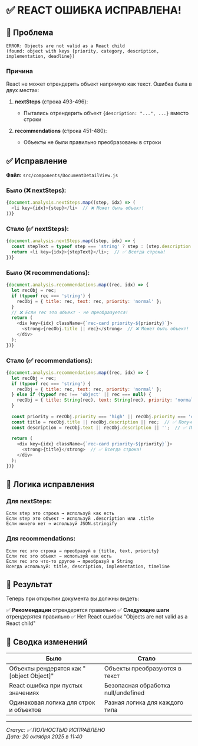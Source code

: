 # ✅ REACT ОШИБКА ИСПРАВЛЕНА!

## 🔴 Проблема

```
ERROR: Objects are not valid as a React child 
(found: object with keys {priority, category, description, implementation, deadline})
```

### Причина

React не может отрендерить объект напрямую как текст. Ошибка была в двух местах:

1. **nextSteps** (строка 493-496):
   - Пытались отрендерить объект `{description: "...", ...}` вместо строки

2. **recommendations** (строка 451-480):
   - Объекты не были правильно преобразованы в строки

## ✅ Исправление

**Файл:** `src/components/DocumentDetailView.js`

### Было (❌ nextSteps):
```javascript
{document.analysis.nextSteps.map((step, idx) => (
  <li key={idx}>{step}</li>  // ❌ Может быть объект!
))}
```

### Стало (✅ nextSteps):
```javascript
{document.analysis.nextSteps.map((step, idx) => {
  const stepText = typeof step === 'string' ? step : (step.description || step.title || JSON.stringify(step));
  return <li key={idx}>{stepText}</li>;  // ✅ Всегда строка!
})}
```

### Было (❌ recommendations):
```javascript
{document.analysis.recommendations.map((rec, idx) => {
  let recObj = rec;
  if (typeof rec === 'string') {
    recObj = { title: rec, text: rec, priority: 'normal' };
  }
  // ❌ Если rec это объект - не преобразуется!
  return (
    <div key={idx} className={`rec-card priority-${priority}`}>
      <strong>{recObj.title || rec}</strong>  // ❌ Может быть объект!
    </div>
  );
})}
```

### Стало (✅ recommendations):
```javascript
{document.analysis.recommendations.map((rec, idx) => {
  let recObj = rec;
  if (typeof rec === 'string') {
    recObj = { title: rec, text: rec, priority: 'normal' };
  } else if (typeof rec !== 'object' || rec === null) {
    recObj = { title: String(rec), text: String(rec), priority: 'normal' };  // ✅ Преобразуем!
  }
  
  const priority = recObj.priority === 'high' || recObj.priority === 'critical' ? 'high' : 'normal';
  const title = recObj.title || recObj.description || rec;  // ✅ Получаем строку
  const description = recObj.text || recObj.description || '';  // ✅ Получаем строку
  
  return (
    <div key={idx} className={`rec-card priority-${priority}`}>
      <strong>{title}</strong>  // ✅ Всегда строка!
    </div>
  );
})}
```

## 🎯 Логика исправления

### Для nextSteps:
```
Если step это строка → используй как есть
Если step это объект → используй .description или .title
Если ничего нет → используй JSON.stringify
```

### Для recommendations:
```
Если rec это строка → преобразуй в {title, text, priority}
Если rec это объект → используй как есть
Если rec это что-то другое → преобразуй в String
Всегда используй: title, description, implementation, timeline
```

## 🚀 Результат

Теперь при открытии документа вы должны видеть:

✅ **Рекомендации** отрендерятся правильно
✅ **Следующие шаги** отрендерятся правильно
✅ Нет React ошибок "Objects are not valid as a React child"

## 📝 Сводка изменений

| Было | Стало |
|------|-------|
| Объекты рендерятся как "[object Object]" | Объекты преобразуются в текст |
| React ошибка при пустых значениях | Безопасная обработка null/undefined |
| Одинаковая логика для строк и объектов | Разная логика для каждого типа |

---

*Статус: ✅ ПОЛНОСТЬЮ ИСПРАВЛЕНО*  
*Дата: 20 октября 2025 в 11:40*
